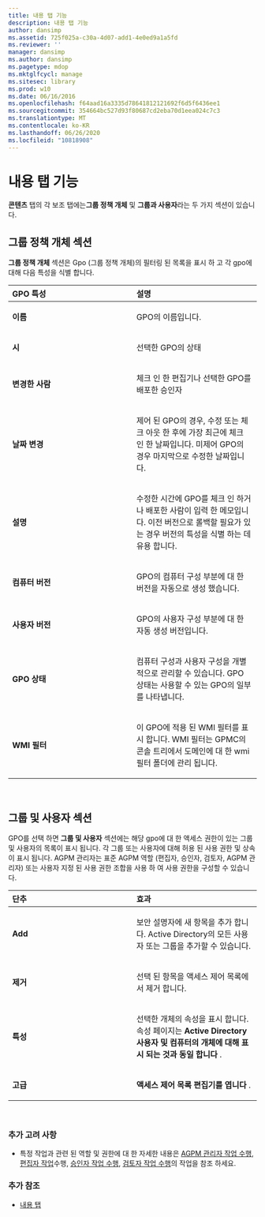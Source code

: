 ```yaml
---
title: 내용 탭 기능
description: 내용 탭 기능
author: dansimp
ms.assetid: 725f025a-c30a-4d07-add1-4e0ed9a1a5fd
ms.reviewer: ''
manager: dansimp
ms.author: dansimp
ms.pagetype: mdop
ms.mktglfcycl: manage
ms.sitesec: library
ms.prod: w10
ms.date: 06/16/2016
ms.openlocfilehash: f64aad16a3335d78641812121692f6d5f6436ee1
ms.sourcegitcommit: 354664bc527d93f80687cd2eba70d1eea024c7c3
ms.translationtype: MT
ms.contentlocale: ko-KR
ms.lasthandoff: 06/26/2020
ms.locfileid: "10818908"
---
```

# 내용 탭 기능


**콘텐츠** 탭의 각 보조 탭에는**그룹 정책 개체** 및 **그룹과 사용자**라는 두 가지 섹션이 있습니다.

## 그룹 정책 개체 섹션


**그룹 정책 개체** 섹션은 Gpo (그룹 정책 개체)의 필터링 된 목록을 표시 하 고 각 gpo에 대해 다음 특성을 식별 합니다.

<table>
<colgroup>
<col width="50%" />
<col width="50%" />
</colgroup>
<thead>
<tr class="header">
<th align="left">GPO 특성</th>
<th align="left">설명</th>
</tr>
</thead>
<tbody>
<tr class="odd">
<td align="left"><p><strong>이름</strong></p></td>
<td align="left"><p>GPO의 이름입니다.</p></td>
</tr>
<tr class="even">
<td align="left"><p><strong>시</strong></p></td>
<td align="left"><p>선택한 GPO의 상태</p></td>
</tr>
<tr class="odd">
<td align="left"><p><strong>변경한 사람</strong></p></td>
<td align="left"><p>체크 인 한 편집기나 선택한 GPO를 배포한 승인자</p></td>
</tr>
<tr class="even">
<td align="left"><p><strong>날짜 변경</strong></p></td>
<td align="left"><p>제어 된 GPO의 경우, 수정 또는 체크 아웃 한 후에 가장 최근에 체크 인 한 날짜입니다. 미제어 GPO의 경우 마지막으로 수정한 날짜입니다.</p></td>
</tr>
<tr class="odd">
<td align="left"><p><strong>설명</strong></p></td>
<td align="left"><p>수정한 시간에 GPO를 체크 인 하거나 배포한 사람이 입력 한 메모입니다. 이전 버전으로 롤백할 필요가 있는 경우 버전의 특성을 식별 하는 데 유용 합니다.</p></td>
</tr>
<tr class="even">
<td align="left"><p><strong>컴퓨터 버전</strong></p></td>
<td align="left"><p>GPO의 컴퓨터 구성 부분에 대 한 버전을 자동으로 생성 했습니다.</p></td>
</tr>
<tr class="odd">
<td align="left"><p><strong>사용자 버전</strong></p></td>
<td align="left"><p>GPO의 사용자 구성 부분에 대 한 자동 생성 버전입니다.</p></td>
</tr>
<tr class="even">
<td align="left"><p><strong>GPO 상태</strong></p></td>
<td align="left"><p>컴퓨터 구성과 사용자 구성을 개별적으로 관리할 수 있습니다. GPO 상태는 사용할 수 있는 GPO의 일부를 나타냅니다.</p></td>
</tr>
<tr class="odd">
<td align="left"><p><strong>WMI 필터</strong></p></td>
<td align="left"><p>이 GPO에 적용 된 WMI 필터를 표시 합니다. WMI 필터는 <strong> </strong> GPMC의 콘솔 트리에서 도메인에 대 한 wmi 필터 폴더에 관리 됩니다.</p></td>
</tr>
</tbody>
</table>

 

## 그룹 및 사용자 섹션


GPO를 선택 하면 **그룹 및 사용자** 섹션에는 해당 gpo에 대 한 액세스 권한이 있는 그룹 및 사용자의 목록이 표시 됩니다. 각 그룹 또는 사용자에 대해 허용 된 사용 권한 및 상속이 표시 됩니다. AGPM 관리자는 표준 AGPM 역할 (편집자, 승인자, 검토자, AGPM 관리자) 또는 사용자 지정 된 사용 권한 조합을 사용 하 여 사용 권한을 구성할 수 있습니다.

<table>
<colgroup>
<col width="50%" />
<col width="50%" />
</colgroup>
<thead>
<tr class="header">
<th align="left">단추</th>
<th align="left">효과</th>
</tr>
</thead>
<tbody>
<tr class="odd">
<td align="left"><p><strong>Add</strong></p></td>
<td align="left"><p>보안 설명자에 새 항목을 추가 합니다. Active Directory의 모든 사용자 또는 그룹을 추가할 수 있습니다.</p></td>
</tr>
<tr class="even">
<td align="left"><p><strong>제거</strong></p></td>
<td align="left"><p>선택 된 항목을 액세스 제어 목록에서 제거 합니다.</p></td>
</tr>
<tr class="odd">
<td align="left"><p><strong>특성</strong></p></td>
<td align="left"><p>선택한 개체의 속성을 표시 합니다. 속성 페이지는 <strong> Active Directory 사용자 및 컴퓨터의 개체에 대해 표시 되는 것과 동일 합니다 </strong> .</p></td>
</tr>
<tr class="even">
<td align="left"><p><strong>고급</strong></p></td>
<td align="left"><p><strong>액세스 제어 목록 편집기를 엽니다 </strong> .</p></td>
</tr>
</tbody>
</table>

 

### 추가 고려 사항

-   특정 작업과 관련 된 역할 및 권한에 대 한 자세한 내용은 [AGPM 관리자 작업 수행](performing-agpm-administrator-tasks-agpm30ops.md), [편집자 작업](performing-editor-tasks-agpm30ops.md)수행, [승인자 작업 수행](performing-approver-tasks-agpm30ops.md), [검토자 작업 수행](performing-reviewer-tasks-agpm30ops.md)의 작업을 참조 하세요.

### 추가 참조

-   [내용 탭](contents-tab-agpm30ops.md)

 

 





